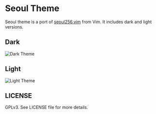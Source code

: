 # Seoul Theme

Seoul theme is a port of [seoul256.vim](https://github.com/junegunn/seoul256.vim) from Vim. It includes dark and light versions.

## Dark
![Dark Theme](https://github.com/ryanolsonx/vscode-seoul-theme/raw/master/screenshots/dark.png)

## Light
![Light Theme](https://github.com/ryanolsonx/vscode-seoul-theme/raw/master/screenshots/light.png)

## LICENSE

GPLv3. See LICENSE file for more details.
